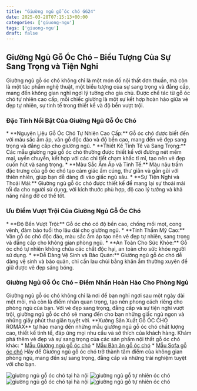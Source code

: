 ```yaml
---
title: "Giường ngủ gỗ óc chó GG24"
date: 2025-03-28T07:15:13+00:00
categories: ['giuong-ngu']
tags: ['giuong-ngu']
draft: false
---
```

## Giường Ngủ Gỗ Óc Chó – Biểu Tượng Của Sự Sang Trọng và Tiện Nghi

Giường ngủ gỗ óc chó không chỉ là một món đồ nội thất đơn thuần, mà còn là một tác phẩm nghệ thuật, một biểu tượng của sự sang trọng và đẳng cấp, mang đến không gian nghỉ ngơi lý tưởng cho gia chủ. Được chế tác từ gỗ óc chó tự nhiên cao cấp, mỗi chiếc giường là một sự kết hợp hoàn hảo giữa vẻ đẹp tự nhiên, sự tinh tế trong thiết kế và độ bền vượt trội.

### Đặc Tính Nổi Bật Của Giường Ngủ Gỗ Óc Chó

\* \*\*Nguyên Liệu Gỗ Óc Chó Tự Nhiên Cao Cấp:\*\* Gỗ óc chó được biết đến với màu sắc ấm áp, vân gỗ độc đáo và độ bền cao, mang đến vẻ đẹp sang trọng và đẳng cấp cho giường ngủ.
\* \*\*Thiết Kế Tinh Tế và Sang Trọng:\*\* Các mẫu giường ngủ gỗ óc chó thường được thiết kế với đường nét mềm mại, uyển chuyển, kết hợp với các chi tiết chạm khắc tỉ mỉ, tạo nên vẻ đẹp cuốn hút và sang trọng.
\* \*\*Màu Sắc Ấm Áp và Tinh Tế:\*\* Màu nâu trầm đặc trưng của gỗ óc chó tạo cảm giác ấm cúng, thư giãn và gần gũi với thiên nhiên, giúp bạn dễ dàng đi vào giấc ngủ sâu.
\* \*\*Sự Tiện Nghi và Thoải Mái:\*\* Giường ngủ gỗ óc chó được thiết kế để mang lại sự thoải mái tối đa cho người sử dụng, với kích thước phù hợp, độ cao lý tưởng và khả năng nâng đỡ cơ thể tốt.

### Ưu Điểm Vượt Trội Của Giường Ngủ Gỗ Óc Chó

\* \*\*Độ Bền Vượt Trội:\*\* Gỗ óc chó có độ bền cao, chống mối mọt, cong vênh, đảm bảo tuổi thọ lâu dài cho giường ngủ.
\* \*\*Tính Thẩm Mỹ Cao:\*\* Vân gỗ óc chó độc đáo, màu sắc ấm áp tạo nên vẻ đẹp tự nhiên, sang trọng và đẳng cấp cho không gian phòng ngủ.
\* \*\*An Toàn Cho Sức Khỏe:\*\* Gỗ óc chó tự nhiên không chứa các chất độc hại, an toàn cho sức khỏe người sử dụng.
\* \*\*Dễ Dàng Vệ Sinh và Bảo Quản:\*\* Giường ngủ gỗ óc chó dễ dàng vệ sinh và bảo quản, chỉ cần lau chùi bằng khăn ẩm thường xuyên để giữ được vẻ đẹp sáng bóng.

### Giường Ngủ Gỗ Óc Chó – Điểm Nhấn Hoàn Hảo Cho Phòng Ngủ

Giường ngủ gỗ óc chó không chỉ là nơi để bạn nghỉ ngơi sau một ngày dài mệt mỏi, mà còn là điểm nhấn quan trọng, tạo nên phong cách riêng cho phòng ngủ của bạn. Với vẻ đẹp sang trọng, đẳng cấp và sự tiện nghi vượt trội, giường ngủ gỗ óc chó sẽ mang đến cho bạn những giấc ngủ ngon và những giây phút thư giãn tuyệt vời.
\*\*Xưởng Sản Xuất Gỗ ÓC CHÓ ROMAX\*\* tự hào mang đến những mẫu giường ngủ gỗ óc chó chất lượng cao, thiết kế tinh tế, đáp ứng mọi nhu cầu và sở thích của khách hàng.
Khám phá thêm vẻ đẹp và sự sang trọng của các sản phẩm nội thất gỗ óc chó khác:
\* [Mẫu Giường ngủ gỗ óc chó](https://romax.vn/danh-muc/phong-ngu/giuong-go-oc-cho/)
\* [Mẫu Bàn ăn gỗ óc chó](https://romax.vn/danh-muc/phong-bep/ban-an-go-oc-cho/)
\* [Mẫu Sofa gỗ óc chó](https://romax.vn/danh-muc/phong-khach/sofa-go-oc-cho/)
Hãy để Giường ngủ gỗ óc chó trở thành tâm điểm của không gian phòng ngủ, mang đến sự sang trọng, đẳng cấp và những trải nghiệm tuyệt vời cho bạn.

![giường ngủ gỗ óc chó tại hà nội](/img/giuong/gg24/giuong-go-oc-cho-gg24-16.webp)
![giường ngủ gỗ tự nhiên óc chó](/img/giuong/gg24/giuong-go-oc-cho-gg24-17.webp)
![giường ngủ gỗ óc chó tại hà nội](/img/giuong/gg24/giuong-go-oc-cho-gg24-18.webp)
![giường ngủ gỗ tự nhiên óc chó](/img/giuong/gg24/giuong-go-oc-cho-gg24-19.webp)